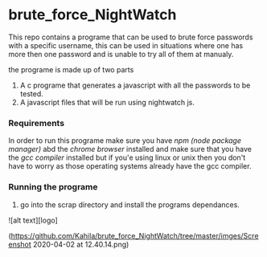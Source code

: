 # brute_force_NightWatch

This repo contains a programe that can be used to brute force passwords with a specific username, this can be used in situations where one has more then one password and is unable to try all of them at manualy.

the programe is made up of two parts
1. A c programe that generates a javascript with all the passwords to be tested.
2. A javascript files that will be run using nightwatch js.

### Requirements

In order to run this programe make sure you have *npm (node package manager)* abd the *chrome browser*  installed and make sure that you have the *gcc compiler* installed but if you'e using linux or unix then you don't have to worry as those operating systems already have the gcc compiler.

### Running the programe

1. go into the scrap directory and install the programs dependances.

![alt text][logo]

(https://github.com/Kahila/brute_force_NightWatch/tree/master/imges/Screenshot 2020-04-02 at 12.40.14.png)
